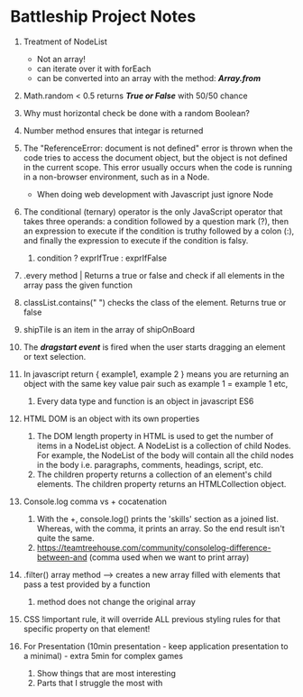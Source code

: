 # Battleship Project Notes

1. Treatment of NodeList

   - Not an array!
   - can iterate over it with forEach
   - can be converted into an array with the method: **_Array.from_**

2. Math.random < 0.5 returns **_True or False_** with 50/50 chance

3. Why must horizontal check be done with a random Boolean?

4. Number method ensures that integar is returned

5. The "ReferenceError: document is not defined" error is thrown when the code tries to access the document object, but the object is not defined in the current scope. This error usually occurs when the code is running in a non-browser environment, such as in a Node.

   - When doing web development with Javascript just ignore Node

6. The conditional (ternary) operator is the only JavaScript operator that takes three operands: a condition followed by a question mark (?), then an expression to execute if the condition is truthy followed by a colon (:), and finally the expression to execute if the condition is falsy.

   1. condition ? exprIfTrue : exprIfFalse

7. .every method | Returns a true or false and check if all elements in the array pass the given function
8. classList.contains(" ") checks the class of the element. Returns true or false
9. shipTile is an item in the array of shipOnBoard
10. The **_dragstart event_** is fired when the user starts dragging an element or text selection.
11. In javascript return { example1, example 2 } means you are returning an object with the same key value pair such as example 1 = example 1 etc,
    1. Every data type and function is an object in javascript ES6
12. HTML DOM is an object with its own properties
    1. The DOM length property in HTML is used to get the number of items in a NodeList object. A NodeList is a collection of child Nodes. For example, the NodeList of the body will contain all the child nodes in the body i.e. paragraphs, comments, headings, script, etc.
    2. The children property returns a collection of an element's child elements. The children property returns an HTMLCollection object.
13. Console.log comma vs + cocatenation

    1. With the +, console.log() prints the 'skills' section as a joined list. Whereas, with the comma, it prints an array. So the end result isn't quite the same.
    2. https://teamtreehouse.com/community/consolelog-difference-between-and (comma used when we want to print array)

14. .filter() array method --> creates a new array filled with elements that pass a test provided by a function
    1. method does not change the original array
15. CSS !important rule, it will override ALL previous styling rules for that specific property on that element!

16. For Presentation (10min presentation - keep application presentation to a minimal) - extra 5min for complex games
    1. Show things that are most interesting
    2. Parts that I struggle the most with
